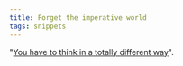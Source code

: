 ```yaml
---
title: Forget the imperative world
tags: snippets
---
```


"[You have to think in a totally different way](http://www.alpheccar.org/en/posts/show/67 "Haskell Study Plan")".
